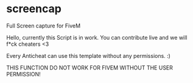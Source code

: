 # screencap
Full Screen capture for FiveM



Hello,
currently this Script is in work.
You can contribute live and we will f*ck cheaters <3

Every Anticheat can use this template without any permissions. :)



THIS FUNCTION DO NOT WORK FOR FIVEM WITHOUT THE USER PERMISSION!
